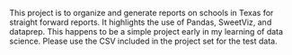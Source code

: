 This project is to organize and generate reports on schools in Texas for straight forward reports. It highlights the use of Pandas, SweetViz, and dataprep. This happens to be a simple project early in my learning of data science.
Please use the CSV included in the project set for the test data.
